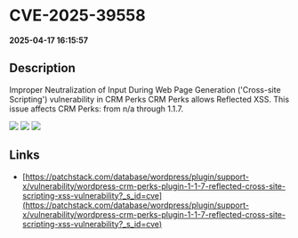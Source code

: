 # CVE-2025-39558

**2025-04-17 16:15:57**

## Description
Improper Neutralization of Input During Web Page Generation ('Cross-site Scripting') vulnerability in CRM Perks CRM Perks allows Reflected XSS. This issue affects CRM Perks: from n/a through 1.1.7.

![](https://img.shields.io/static/v1?label=Score&message=7.1&color=red)
![](https://img.shields.io/static/v1?label=Severity&message=HIGH&color=red)
![](https://img.shields.io/static/v1?label=CWE&message=XSS&color=green)

## Links
- [https://patchstack.com/database/wordpress/plugin/support-x/vulnerability/wordpress-crm-perks-plugin-1-1-7-reflected-cross-site-scripting-xss-vulnerability?_s_id=cve](https://patchstack.com/database/wordpress/plugin/support-x/vulnerability/wordpress-crm-perks-plugin-1-1-7-reflected-cross-site-scripting-xss-vulnerability?_s_id=cve)
